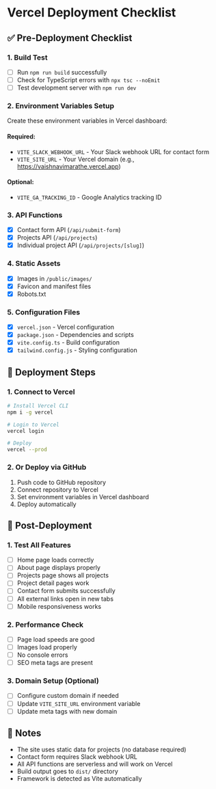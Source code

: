 # Vercel Deployment Checklist

## ✅ Pre-Deployment Checklist

### 1. Build Test
- [ ] Run `npm run build` successfully
- [ ] Check for TypeScript errors with `npx tsc --noEmit`
- [ ] Test development server with `npm run dev`

### 2. Environment Variables Setup
Create these environment variables in Vercel dashboard:

#### Required:
- `VITE_SLACK_WEBHOOK_URL` - Your Slack webhook URL for contact form
- `VITE_SITE_URL` - Your Vercel domain (e.g., https://vaishnavimarathe.vercel.app)

#### Optional:
- `VITE_GA_TRACKING_ID` - Google Analytics tracking ID

### 3. API Functions
- [x] Contact form API (`/api/submit-form`)
- [x] Projects API (`/api/projects`)
- [x] Individual project API (`/api/projects/[slug]`)

### 4. Static Assets
- [x] Images in `/public/images/`
- [x] Favicon and manifest files
- [x] Robots.txt

### 5. Configuration Files
- [x] `vercel.json` - Vercel configuration
- [x] `package.json` - Dependencies and scripts
- [x] `vite.config.ts` - Build configuration
- [x] `tailwind.config.js` - Styling configuration

## 🚀 Deployment Steps

### 1. Connect to Vercel
```bash
# Install Vercel CLI
npm i -g vercel

# Login to Vercel
vercel login

# Deploy
vercel --prod
```

### 2. Or Deploy via GitHub
1. Push code to GitHub repository
2. Connect repository to Vercel
3. Set environment variables in Vercel dashboard
4. Deploy automatically

## 🔧 Post-Deployment

### 1. Test All Features
- [ ] Home page loads correctly
- [ ] About page displays properly
- [ ] Projects page shows all projects
- [ ] Project detail pages work
- [ ] Contact form submits successfully
- [ ] All external links open in new tabs
- [ ] Mobile responsiveness works

### 2. Performance Check
- [ ] Page load speeds are good
- [ ] Images load properly
- [ ] No console errors
- [ ] SEO meta tags are present

### 3. Domain Setup (Optional)
- [ ] Configure custom domain if needed
- [ ] Update `VITE_SITE_URL` environment variable
- [ ] Update meta tags with new domain

## 📝 Notes

- The site uses static data for projects (no database required)
- Contact form requires Slack webhook URL
- All API functions are serverless and will work on Vercel
- Build output goes to `dist/` directory
- Framework is detected as Vite automatically
